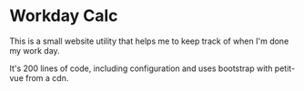 # Workday Calc

This is a small website utility that helps me to keep track of when I'm done my work day. 

It's 200 lines of code, including configuration and uses bootstrap with petit-vue from a cdn.
